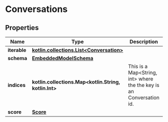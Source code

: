 
# Conversations

## Properties
Name | Type | Description | Notes
------------ | ------------- | ------------- | -------------
**iterable** | [**kotlin.collections.List&lt;Conversation&gt;**](Conversation) |  | 
**schema** | [**EmbeddedModelSchema**](EmbeddedModelSchema) |  |  [optional]
**indices** | **kotlin.collections.Map&lt;kotlin.String, kotlin.Int&gt;** | This is a Map&lt;String, int&gt; where the the key is an Conversation id. |  [optional]
**score** | [**Score**](Score) |  |  [optional]



